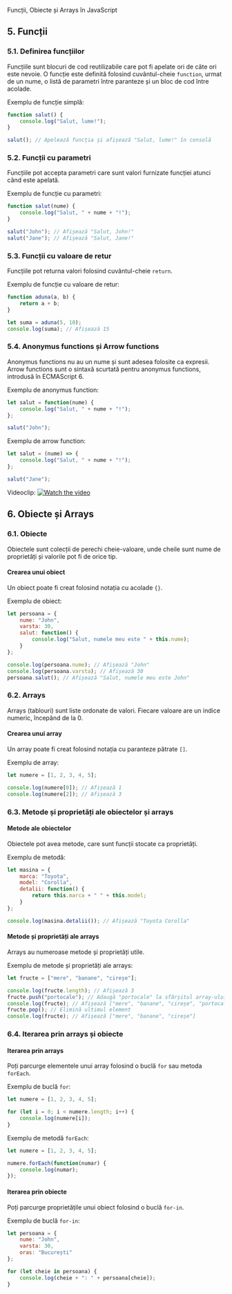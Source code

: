  Funcții, Obiecte și Arrays în JavaScript

## 5. Funcții

### 5.1. Definirea funcțiilor

Funcțiile sunt blocuri de cod reutilizabile care pot fi apelate ori de câte ori este nevoie. O funcție este definită folosind cuvântul-cheie `function`, urmat de un nume, o listă de parametri între paranteze și un bloc de cod între acolade.

Exemplu de funcție simplă:
```javascript
function salut() {
    console.log("Salut, lume!");
}

salut(); // Apelează funcția și afișează "Salut, lume!" în consolă
```

### 5.2. Funcții cu parametri

Funcțiile pot accepta parametri care sunt valori furnizate funcției atunci când este apelată.

Exemplu de funcție cu parametri:
```javascript
function salut(nume) {
    console.log("Salut, " + nume + "!");
}

salut("John"); // Afișează "Salut, John!"
salut("Jane"); // Afișează "Salut, Jane!"
```

### 5.3. Funcții cu valoare de retur

Funcțiile pot returna valori folosind cuvântul-cheie `return`.

Exemplu de funcție cu valoare de retur:
```javascript
function aduna(a, b) {
    return a + b;
}

let suma = aduna(5, 10);
console.log(suma); // Afișează 15
```

### 5.4. Anonymus functions și Arrow functions

Anonymus functions nu au un nume și sunt adesea folosite ca expresii. Arrow functions sunt o sintaxă scurtată pentru anonymus functions, introdusă în ECMAScript 6.

Exemplu de anonymus function:
```javascript
let salut = function(nume) {
    console.log("Salut, " + nume + "!");
};

salut("John");
```

Exemplu de arrow function:
```javascript
let salut = (nume) => {
    console.log("Salut, " + nume + "!");
};

salut("Jane");
```

Videoclip: [![Watch the video](https://i.ytimg.com/vi/ajTvmGxWQF8/hqdefault.jpg?sqp=-oaymwEbCKgBEF5IVfKriqkDDggBFQAAiEIYAXABwAEG&rs=AOn4CLBl9DYz5rdQdTTTmO9JuLKrMYs63g)](https://www.youtube.com/watch?v=ajTvmGxWQF8&list=PL1PqvM2UQiMoGNTaxFMSK2cih633lpFKP&index=7s)



## 6. Obiecte și Arrays

### 6.1. Obiecte

Obiectele sunt colecții de perechi cheie-valoare, unde cheile sunt nume de proprietăți și valorile pot fi de orice tip.

#### Crearea unui obiect

Un obiect poate fi creat folosind notația cu acolade `{}`.

Exemplu de obiect:
```javascript
let persoana = {
    nume: "John",
    varsta: 30,
    salut: function() {
        console.log("Salut, numele meu este " + this.nume);
    }
};

console.log(persoana.nume); // Afișează "John"
console.log(persoana.varsta); // Afișează 30
persoana.salut(); // Afișează "Salut, numele meu este John"
```

### 6.2. Arrays

Arrays (tablouri) sunt liste ordonate de valori. Fiecare valoare are un indice numeric, începând de la 0.

#### Crearea unui array

Un array poate fi creat folosind notația cu paranteze pătrate `[]`.

Exemplu de array:
```javascript
let numere = [1, 2, 3, 4, 5];

console.log(numere[0]); // Afișează 1
console.log(numere[2]); // Afișează 3
```

### 6.3. Metode și proprietăți ale obiectelor și arrays

#### Metode ale obiectelor

Obiectele pot avea metode, care sunt funcții stocate ca proprietăți.

Exemplu de metodă:
```javascript
let masina = {
    marca: "Toyota",
    model: "Corolla",
    detalii: function() {
        return this.marca + " " + this.model;
    }
};

console.log(masina.detalii()); // Afișează "Toyota Corolla"
```

#### Metode și proprietăți ale arrays

Arrays au numeroase metode și proprietăți utile.

Exemplu de metode și proprietăți ale arrays:
```javascript
let fructe = ["mere", "banane", "cireșe"];

console.log(fructe.length); // Afișează 3
fructe.push("portocale"); // Adaugă "portocale" la sfârșitul array-ului
console.log(fructe); // Afișează ["mere", "banane", "cireșe", "portocale"]
fructe.pop(); // Elimină ultimul element
console.log(fructe); // Afișează ["mere", "banane", "cireșe"]
```

### 6.4. Iterarea prin arrays și obiecte

#### Iterarea prin arrays

Poți parcurge elementele unui array folosind o buclă `for` sau metoda `forEach`.

Exemplu de buclă `for`:
```javascript
let numere = [1, 2, 3, 4, 5];

for (let i = 0; i < numere.length; i++) {
    console.log(numere[i]);
}
```

Exemplu de metodă `forEach`:
```javascript
let numere = [1, 2, 3, 4, 5];

numere.forEach(function(numar) {
    console.log(numar);
});
```

#### Iterarea prin obiecte

Poți parcurge proprietățile unui obiect folosind o buclă `for-in`.

Exemplu de buclă `for-in`:
```javascript
let persoana = {
    nume: "John",
    varsta: 30,
    oras: "București"
};

for (let cheie in persoana) {
    console.log(cheie + ": " + persoana[cheie]);
}
```


